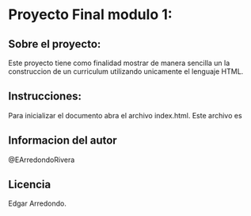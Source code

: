 # Proyecto Final modulo 1:

## Sobre el proyecto:
Este proyecto tiene como finalidad mostrar de manera sencilla un la construccion de un curriculum
utilizando unicamente el lenguaje HTML.

## Instrucciones:
Para inicializar el documento abra el archivo index.html. Este archivo es 
## Informacion del autor

@EArredondoRivera

## Licencia

Edgar Arredondo.